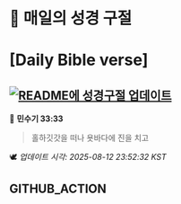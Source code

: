 # 🙏 매일의 성경 구절
# [Daily Bible verse]
## [![README에 성경구절 업데이트](https://github.com/DONGSUKA/first_test/actions/workflows/update-readme-bible.yml/badge.svg)](https://github.com/DONGSUKA/first_test/actions/workflows/update-readme-bible.yml)
<!-- START_BIBLE_VERSE -->
📖 **민수기 33:33**
> 홀하깃갓을 떠나 욧바다에 진을 치고

🕊️ _업데이트 시각: 2025-08-12 23:52:32 KST_
  <!-- END_BIBLE_VERSE -->
## GITHUB_ACTION
